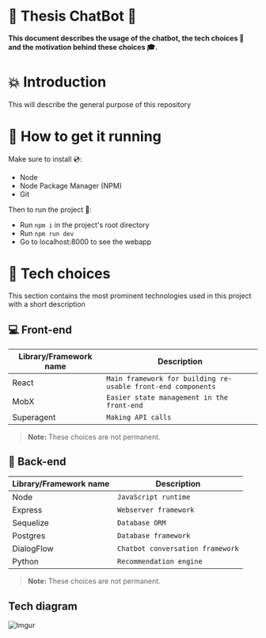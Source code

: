 # :robot: Thesis ChatBot :robot:

**This document describes the usage of the chatbot, the tech choices :wrench: and the motivation behind these choices :mortar_board:.**

# :boom: Introduction

This will describe the general purpose of this repository

# :blue_book: How to get it running

Make sure to install :cd::

- Node
- Node Package Manager (NPM)
- Git

Then to run the project :runner::

- Run `npm i` in the project's root directory
- Run `npm run dev`
- Go to localhost:8000 to see the webapp

# :wrench: Tech choices

This section contains the most prominent technologies used in this project with a short description

## :computer: Front-end

| Library/Framework name | Description                                                  |
| ---------------------- | ------------------------------------------------------------ |
| React                  | `Main framework for building re-usable front-end components` |
| MobX                   | `Easier state management in the front-end`                   |
| Superagent             | `Making API calls`                                           |

> **Note:** These choices are not permanent.

## :floppy_disk: Back-end

| Library/Framework name | Description                      |
| ---------------------- | -------------------------------- |
| Node                   | `JavaScript runtime`             |
| Express                | `Webserver framework`            |
| Sequelize              | `Database ORM`                   |
| Postgres               | `Database framework`             |
| DialogFlow             | `Chatbot conversation framework` |
| Python                 | `Recommendation engine`          |

> **Note:** These choices are not permanent.

## Tech diagram

![Imgur](https://i.imgur.com/FR6xsxK.jpg)
